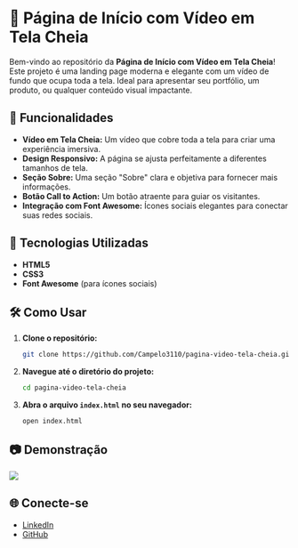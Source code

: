 # 🌟 Página de Início com Vídeo em Tela Cheia

Bem-vindo ao repositório da **Página de Início com Vídeo em Tela Cheia**! Este projeto é uma landing page moderna e elegante com um vídeo de fundo que ocupa toda a tela. Ideal para apresentar seu portfólio, um produto, ou qualquer conteúdo visual impactante.

## 🚀 Funcionalidades

- **Vídeo em Tela Cheia:** Um vídeo que cobre toda a tela para criar uma experiência imersiva.
- **Design Responsivo:** A página se ajusta perfeitamente a diferentes tamanhos de tela.
- **Seção Sobre:** Uma seção "Sobre" clara e objetiva para fornecer mais informações.
- **Botão Call to Action:** Um botão atraente para guiar os visitantes.
- **Integração com Font Awesome:** Ícones sociais elegantes para conectar suas redes sociais.

## 🎨 Tecnologias Utilizadas

- **HTML5**
- **CSS3**
- **Font Awesome** (para ícones sociais)

## 🛠️ Como Usar

1. **Clone o repositório:**
    ```bash
    git clone https://github.com/Campelo3110/pagina-video-tela-cheia.git
    ```
2. **Navegue até o diretório do projeto:**
    ```bash
    cd pagina-video-tela-cheia
    ```
3. **Abra o arquivo `index.html` no seu navegador:**

    ```bash
    open index.html
    ```

## 📷 Demonstração

<img src="vid/videogif.gif">

## 🌐 Conecte-se

- [LinkedIn](https://www.linkedin.com/in/guilherme-campelo)
- [GitHub](https://github.com/Campelo3110)

